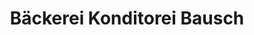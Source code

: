 ---
title: "Bäckerei Konditorei Bausch"
url: /stuttgart/baeckerei-konditorei-bausch/
shop: Bäckerei
---